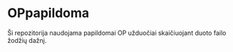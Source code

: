 # OPpapildoma
Ši repozitorija naudojama papildomai OP užduočiai skaičiuojant duoto failo žodžių dažnį.
